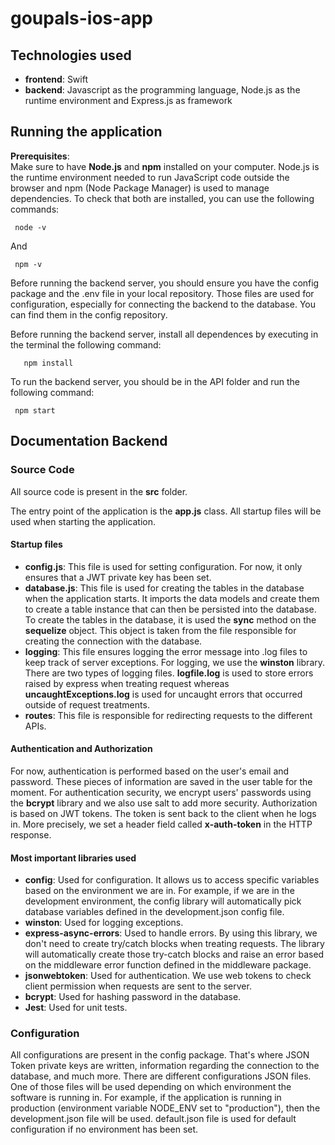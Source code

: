 # goupals-ios-app

## Technologies used
- **frontend**: Swift
- **backend**: Javascript as the programming language, Node.js as the runtime environment and Express.js as framework

## Running the application

**Prerequisites**:
<br /> 
Make sure to have **Node.js** and **npm** installed on your computer. Node.js is the runtime environment needed to run JavaScript code outside the browser and npm (Node Package Manager) is used to manage dependencies.
To check that both are installed, you can use the following commands:
   ```
    node -v
   ```
And 
   ```
    npm -v
   ```

Before running the backend server, you should ensure you have the config package and the .env file in your local repository. Those files are used for configuration, especially for connecting the backend to the database. You can find them in the config repository. 

Before running the backend server, install all dependences by executing in the terminal the following command:
   ```
      npm install
   ```

To run the backend server, you should be in the API folder and run the following command:
   ```
    npm start
   ```

## Documentation Backend

### Source Code

All source code is present in the **src** folder. <br /> 

The entry point of the application is the **app.js** class. All startup files will be used when starting the application. 

#### Startup files

- **config.js**: This file is used for setting configuration. For now, it only ensures that a JWT private key has been set.
- **database.js**: This file is used for creating the tables in the database when the application starts. It imports the data models and create them to create a table instance that can then be persisted into the database. To create the tables in the database, it is used the **sync** method on the **sequelize** object. This object is taken from the file responsible for creating the connection with the database.
- **logging**: This file ensures logging the error message into .log files to keep track of server exceptions. For logging, we use the **winston** library. There are two types of logging files. **logfile.log** is used to store errors raised by express when treating request whereas **uncaughtExceptions.log** is used for uncaught errors that occurred outside of request treatments.
- **routes**: This file is responsible for redirecting requests to the different APIs.

#### Authentication and Authorization

For now, authentication is performed based on the user's email and password. These pieces of information are saved in the user table for the moment. For authentication security, we encrypt users' passwords using the **bcrypt** library and we also use salt to add more security.
Authorization is based on JWT tokens. The token is sent back to the client when he logs in. More precisely, we set a header field called **x-auth-token** in the HTTP response.

#### Most important libraries used

- **config**: Used for configuration. It allows us to access specific variables based on the environment we are in. For example, if we are in the development environment, the config library will automatically pick database variables defined in the development.json config file.
- **winston**: Used for logging exceptions.
- **express-async-errors**: Used to handle errors. By using this library, we don't need to create try/catch blocks when treating requests. The library will automatically create those try-catch blocks and raise an error based on the middleware error function defined in the middleware package.
- **jsonwebtoken**: Used for authentication. We use web tokens to check client permission when requests are sent to the server.
- **bcrypt**: Used for hashing password in the database.
- **Jest**: Used for unit tests.
### Configuration

All configurations are present in the config package. That's where JSON Token private keys are written, information regarding the connection to the database, and much more. There are different configurations JSON files. One of those files will be used depending on which environment the software is running in. For example, if the application is running in production (environment variable NODE_ENV set to "production"), then the development.json file will be used. default.json file is used for default configuration if no environment has been set.

